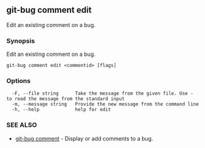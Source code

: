 ## git-bug comment edit

Edit an existing comment on a bug.

### Synopsis

Edit an existing comment on a bug.

```
git-bug comment edit <commentid> [flags]
```

### Options

```
  -F, --file string      Take the message from the given file. Use - to read the message from the standard input
  -m, --message string   Provide the new message from the command line
  -h, --help             help for edit
```

### SEE ALSO

* [git-bug comment](git-bug_comment.md)	 - Display or add comments to a bug.

